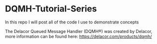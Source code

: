# DQMH-Tutorial-Series
In this repo I will post all of the code I use to demonstrate concepts

The Delacor Queued Message Handler (DQMH®) was created by Delacor, more information can be found here: https://delacor.com/products/dqmh/

